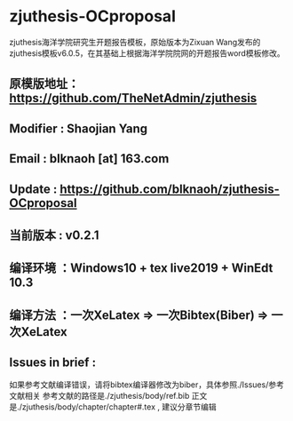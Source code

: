# zjuthesis-OCproposal
zjuthesis海洋学院研究生开题报告模板，原始版本为Zixuan Wang发布的zjuthesis模板v6.0.5，在其基础上根据海洋学院院网的开题报告word模板修改。
## 原模版地址：https://github.com/TheNetAdmin/zjuthesis

## Modifier : Shaojian Yang 
## Email    : blknaoh [at] 163.com
## Update   : https://github.com/blknaoh/zjuthesis-OCproposal
## 当前版本 : v0.2.1
## 编译环境 ：Windows10 + tex live2019 + WinEdt 10.3
## 编译方法 ：一次XeLatex => 一次Bibtex(Biber) => 一次XeLatex
## Issues in brief :
如果参考文献编译错误，请将bibtex编译器修改为biber，具体参照./Issues/参考文献相关
参考文献的路径是./zjuthesis/body/ref.bib
正文是./zjuthesis/body/chapter/chapter#.tex , 建议分章节编辑
